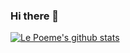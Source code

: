 ### Hi there 👋

[![Le Poeme's github stats](https://github-readme-stats.vercel.app/api?username=lepoeme20&count_private=true&theme=gruvbox&show_icon=true)](https://github.com/lepoeme20/github-readme-stats)
<!--
**lepoeme20/lepoeme20** is a ✨ _special_ ✨ repository because its `README.md` (this file) appears on your GitHub profile.

Here are some ideas to get you started:

- 🔭 I’m currently working on ...
- 🌱 I’m currently learning ...
- 👯 I’m looking to collaborate on ...
- 🤔 I’m looking for help with ...
- 💬 Ask me about ...
- 📫 How to reach me: ...
- 😄 Pronouns: ...
- ⚡ Fun fact: ...
-->
